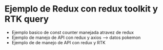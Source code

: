 # Ejemplo de Redux con redux toolkit y RTK query

- Ejemplo basico de const counter manejada atravez de redux
- Ejemplo de manejo de API con redux y axios --> datos pokemon
- Ejemplo de de manejo de API con redux y RTK